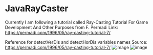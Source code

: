 # JavaRayCaster

Currently I am following a tutorial called 
Ray-Casting Tutorial For Game Development And Other Purposes
from F. Permadi
Link: https://permadi.com/1996/05/ray-casting-tutorial-7/

Reference for detectVerDis and detectHorDis variables names Source: https://permadi.com/1996/05/ray-casting-tutorial-7/
![image](https://user-images.githubusercontent.com/98675822/225831590-a786d281-3a61-4b29-a5d2-bb3bf64d0978.png)
![image](https://user-images.githubusercontent.com/98675822/225831711-5d1a9fd5-2edc-4d31-a123-3f586e1d307e.png)
